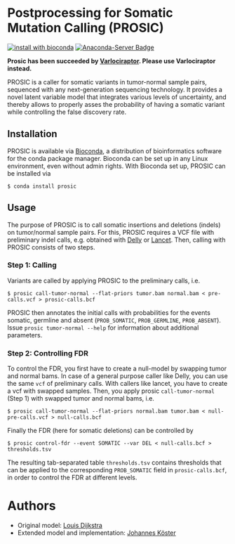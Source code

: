 # Postprocessing for Somatic Mutation Calling (PROSIC)

[![install with bioconda](https://img.shields.io/badge/install%20with-bioconda-brightgreen.svg?style=flat-square)](http://bioconda.github.io/recipes/prosic/README.html)
[![Anaconda-Server Badge](https://anaconda.org/bioconda/prosic/badges/downloads.svg)](http://bioconda.github.io/recipes/prosic/README.html)

**Prosic has been succeeded by [Varlociraptor](https://varlociraptor.github.io). Please use Varlociraptor instead.**

PROSIC is a caller for somatic variants in tumor-normal sample pairs, sequenced with any next-generation sequencing technology.
It provides a novel latent variable model that integrates various levels of uncertainty, and thereby allows to properly asses the probability of having a somatic variant while controlling the false discovery rate.

## Installation

PROSIC is available via [Bioconda](https://bioconda.github.io), a distribution
of bioinformatics software for the conda package manager.
Bioconda can be set up in any Linux environment, even without admin rights.
With Bioconda set up, PROSIC can be installed via

	$ conda install prosic

## Usage

The purpose of PROSIC is to call somatic insertions and deletions (indels) on tumor/normal sample pairs.
For this, PROSIC requires a VCF file with preliminary indel calls, e.g. obtained with [Delly](https://github.com/tobiasrausch/delly) or [Lancet](https://github.com/nygenome/lancet).
Then, calling with PROSIC consists of two steps.

### Step 1: Calling

Variants are called by applying PROSIC to the preliminary calls, i.e.

    $ prosic call-tumor-normal --flat-priors tumor.bam normal.bam < pre-calls.vcf > prosic-calls.bcf

PROSIC then annotates the initial calls with probabilities for the events somatic, germline and absent (`PROB_SOMATIC`, `PROB_GERMLINE`, `PROB_ABSENT`).
Issue `prosic tumor-normal --help` for information about additional parameters.

### Step 2: Controlling FDR

To control the FDR, you first have to create a null-model by swapping tumor and normal bams.
In case of a general purpose caller like Delly, you can use the same `vcf` of preliminary calls. With callers like lancet, you have to create a vcf with swapped samples.
Then, you apply prosic `call-tumor-normal` (Step 1) with swapped tumor and normal bams, i.e.

    $ prosic call-tumor-normal --flat-priors normal.bam tumor.bam < null-pre-calls.vcf > null-calls.bcf

Finally the FDR (here for somatic deletions) can be controlled by

	$ prosic control-fdr --event SOMATIC --var DEL < null-calls.bcf > thresholds.tsv

The resulting tab-separated table `thresholds.tsv` contains thresholds that can be applied to the corresponding `PROB_SOMATIC` field in `prosic-calls.bcf`, in order to control the FDR at different levels.

# Authors

* Original model: [Louis Dijkstra](https://github.com/louisdijkstra)
* Extended model and implementation: [Johannes Köster](https://johanneskoester.bitbucket.org)
